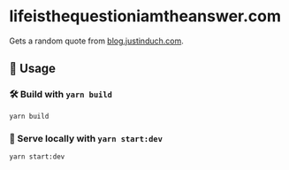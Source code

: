 # lifeisthequestioniamtheanswer.com

Gets a random quote from [blog.justinduch.com][].

[blog.justinduch.com]: https://blog.justinduch.com

## 🚴 Usage

### 🛠️ Build with `yarn build`

```
yarn build
```

### 🔬 Serve locally with `yarn start:dev`

```
yarn start:dev
```
